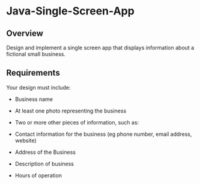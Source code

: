 # Java-Single-Screen-App

## Overview

Design and implement a single screen app that displays information about a fictional small business.

## Requirements

Your design must include:

 - Business name
 - At least one photo representing the business
 - Two or more other pieces of information, such as:

  - Contact information for the business (eg phone number, email address, website)
  
  - Address of the Business

  - Description of business

  - Hours of operation